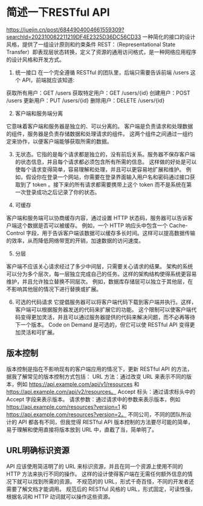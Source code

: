 # 简述一下RESTful API
https://juejin.cn/post/6844904004661559309?searchId=202310082211219DF4E2325D36DC56CD33
一种简化的接口的设计风格，提供了一组设计原则和约束条件
REST：（Representational State Transfer）即表现层状态转换，定义了资源的通用访问格式，是一种网络应用程序的设计风格和开发方式。

1. 统一接口
在一个完全遵循 RESTful 的团队里，后端只需要告诉前端 /users 这个 API，前端就应该知道:

获取所有用户：GET /users
获取特定用户：GET /users/{id}
创建用户：POST /users
更新用户：PUT /users/{id}
删除用户：DELETE /users/{id}

2. 客户端和服务端分离

它意味着客户端和服务器是独立的、可以分离的。
客户端是负责请求和处理数据的组件，服务器是负责存储数据和处理请求的组件。
这两个组件之间通过一组约定来协作，以便客户端能够获取所需的数据。

3. 无状态。它指的是每个请求都是独立的，没有前后关系。服务器不保存客户端的状态信息，并且每个请求都必须包含所有所需的信息。
这样做的好处是可以使每个请求变得简单，容易理解和处理，并且可以更容易地扩展和维护。
例如，假设你在登录一个网站，你需要在登录界面输入用户名和密码通过接口获取到了 token 。接下来的所有请求都需要携带上这个 token 而不是系统在第一次登录成功之后记录了你的状态。

4. 可缓存

客户端和服务端可以协商缓存内容，通过设置 HTTP 状态码，服务器可以告诉客户端这个数据是否可以被缓存。
例如，一个 HTTP 响应头中包含一个 Cache-Control 字段，用于告诉客户端该数据可以缓存多长时间。这样可以提高数据传输的效率，从而降低网络带宽的开销，加速数据的访问速度。

5. 分层

客户端不应该关心请求经过了多少中间层，只需要关心请求的结果。
架构的系统可以分为多个层次，每一层独立完成自己的任务。这样的架构结构使得系统更容易维护，并且允许独立替换不同层次。
例如，数据库存储层可以独立于其他层，在不影响其他层的情况下进行替换或扩展。

6. 可选的代码请求
它提倡服务器可以将客户端代码下载到客户端并执行。这样，客户端可以根据服务器发送的代码来扩展它的功能。
这个限制可以使客户端代码变得更加灵活，并且可以通过服务器提供的代码来解决问题，而不必再等待下一个版本。
Code on Demand 是可选的，但它可以使 RESTful API 变得更加灵活和可扩展。

## 版本控制
版本控制是指在不影响现有的客户端应用的情况下，更新 RESTful API 的方法，据我了解常见的版本控制方式包括：
URL 方法：通过改变 URL 来表示不同的版本，例如 https://api.example.com/api/v1/resources 和 https://api.example.com/api/v2/resources。
Accept 标头：通过请求标头中的 Accept 字段来表示版本。
请求参数：通过请求中的参数来表示版本，例如 https://api.example.com/resources?version=1 和 https://api.example.com/resources?version=2。
不同公司，不同的团队所设计的 API 都各有不同，但我觉得 RESTful API 版本控制的方法要尽可能的简单，易于理解和使用直接将版本放到 URL 中，直截了当，简单明了。

## URL明确标识资源

API 应该使用简洁明了的 URL 来标识资源，并且在同一个资源上使用不同的 HTTP 方法来执行不同的操作。
这样的设计使得客户端在无需任何额外信息的情况下就可以找到所需的资源。
不规范的的 URL，形式千奇百怪，不同的开发者还需要了解文档才能调用。
规范后的 RESTful 风格的 URL，形式固定，可读性强，根据名词和 HTTP 动词就可以操作这些资源。

